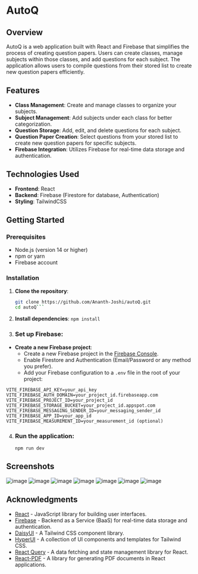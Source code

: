 # AutoQ

## Overview

AutoQ is a web application built with React and Firebase that simplifies the process of creating question papers. Users can create classes, manage subjects within those classes, and add questions for each subject. The application allows users to compile questions from their stored list to create new question papers efficiently.

## Features

- **Class Management**: Create and manage classes to organize your subjects.
- **Subject Management**: Add subjects under each class for better categorization.
- **Question Storage**: Add, edit, and delete questions for each subject.
- **Question Paper Creation**: Select questions from your stored list to create new question papers for specific subjects.
- **Firebase Integration**: Utilizes Firebase for real-time data storage and authentication.

## Technologies Used

- **Frontend**: React
- **Backend**: Firebase (Firestore for database, Authentication)
- **Styling**: TailwindCSS

## Getting Started

### Prerequisites

- Node.js (version 14 or higher)
- npm or yarn
- Firebase account

### Installation

1. **Clone the repository**:

   ```bash
   git clone https://github.com/Ananth-Joshi/autoQ.git
   cd autoQ```
2. **Install dependencies**:
   ```npm install```
3. ### Set up Firebase:

  - **Create a new Firebase project**:
    - Create a new Firebase project in the [Firebase Console](https://console.firebase.google.com/).
    - Enable Firestore and Authentication (Email/Password or any method you prefer).
    - Add your Firebase configuration to a `.env` file in the root of your project:

   ```plaintext
   VITE_FIREBASE_API_KEY=your_api_key
   VITE_FIREBASE_AUTH_DOMAIN=your_project_id.firebaseapp.com
   VITE_FIREBASE_PROJECT_ID=your_project_id
   VITE_FIREBASE_STORAGE_BUCKET=your_project_id.appspot.com
   VITE_FIREBASE_MESSAGING_SENDER_ID=your_messaging_sender_id
   VITE_FIREBASE_APP_ID=your_app_id
   VITE_FIREBASE_MEASUREMENT_ID=your_measurement_id (optional)
   ```
4. ### Run the application:
   ```npm run dev```

## Screenshots
![image](https://github.com/user-attachments/assets/4fe4d768-19a4-467a-b270-573e7e7354a8)
![image](https://github.com/user-attachments/assets/9c57ab9f-1949-4375-9742-fe06b4f2a89b)
![image](https://github.com/user-attachments/assets/11db7c99-68f3-413c-b009-5074701e4e6d)
![image](https://github.com/user-attachments/assets/d665b391-d0cd-4b85-ab67-054971fa461f)
![image](https://github.com/user-attachments/assets/e379858d-bdcc-48f1-a202-ab50864b60e0)
![image](https://github.com/user-attachments/assets/9b25c360-808e-47c7-bbd0-3cbd6479b310)
![image](https://github.com/user-attachments/assets/4c91ea21-ca5c-4e78-840f-8d6642f808d7)


## Acknowledgments

- [React](https://reactjs.org/) - JavaScript library for building user interfaces.
- [Firebase](https://firebase.google.com/) - Backend as a Service (BaaS) for real-time data storage and authentication.
- [DaisyUI](https://daisyui.com/) - A Tailwind CSS component library.
- [HyperUI](https://hyperui.dev/) - A collection of UI components and templates for Tailwind CSS.
- [React Query](https://react-query.tanstack.com/) - A data fetching and state management library for React.
- [React-PDF](https://react-pdf.org/) - A library for generating PDF documents in React applications.

